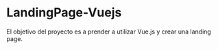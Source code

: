 # LandingPage-Vuejs
 El objetivo del proyecto es a prender a utilizar Vue.js y crear una landing page.
